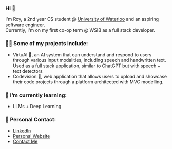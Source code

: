 ### Hi 👋

I'm Roy, a 2nd year CS student @ [University of Waterloo](https://uwaterloo.ca/about/) and an aspiring software engineer. <br>
Currently, I'm on my first co-op term @ WSIB as a full stack developer.

### 🧑‍💻 Some of my projects include:
- VirtuAI 🤖, an AI system that can understand and respond to users through various input modalities, including speech and handwritten text. Used as a full stack application, similar to ChatGPT but with speech + text detectors
- Codevision 👾, web application that allows users to upload and showcase their code projects through a platform architected with MVC modelling.

### 🌱 I’m currently learning:
- LLMs + Deep Learning

### 💌 Personal Contact: 
- [LinkedIn](https://www.linkedin.com/in/roychon)
- [Personal Website](https://roychon.github.io)
- [Contact Me](mailto:rchon@uwaterloo.ca)
